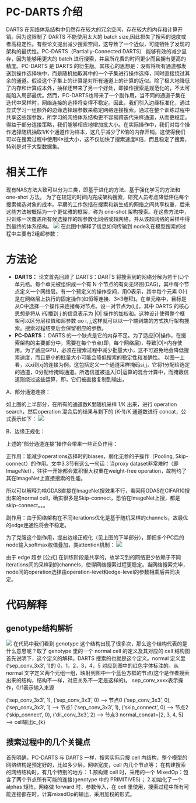 # PC-DARTS 介绍 #
DARTS 在网络体系结构中仍然存在较大的冗余空间，存在较大的内存和计算开销。因为这限制了 DARTS 不能使用太大的 batch size,因此损失了搜索的速度或者高稳定性。有些论文提出减少搜索空间，这导致了一个近似，可能牺牲了发现的架构的最优性。PC-DARTS（Partially-Connected DARTS） 能够有效的减少显存，因为能够用更大的 batch 进行搜索，并且所花费的时间更少而且拥有更高的精度。PC-DARTS 是 DARTS 的衍生版。其核心的思想是：没有将所有通道都发送到操作选择块中，而是随机抽取其中的一个子集进行操作选择，同时直接绕过其余的通道。假设这个子集上的计算是对所有通道上的计算的近似。除了极大地降低了内存和计算成本外，抽样还带来了另一个好处，即操作搜索是规范化的，不太可能陷入局部最优。然而，PC-DARTS也带来了一个副作用，当不同的通道子集在迭代中采样时，网络连接的选择将变得不稳定。因此，我们引入边缘标准化，通过显式学习一组额外的边缘选择超参数来稳定网络连接搜索。通过在整个训练过程中共享这些超参数，所学习的网络体系结构更不容易跨迭代采样通道，从而更稳定。
得益于部分连接策略，我们能够相应地增加批大小。在实际操作中，我们对每个操作选择随机抽取1/K个通道作为样本，这几乎减少了K倍的内存开销。这使得我们可以在搜索过程中使用K×批大小，这不仅加快了搜索速度K倍，而且稳定了搜索，特别是对于大型数据集。
# 相关工作 #
现有NAS方法大致可以分为三类，即基于进化的方法、基于强化学习的方法和 one-shot 方法。
为了在较短的时间内完成架构搜索，研究人员考虑降低评估每个搜索候选对象的成本。早期的工作包括在搜索和新生成的网络之间共享权重，后来这些方法被概括为一个更优雅的框架，称为 one-shot 架构搜索。在这些方法中，只训练一次覆盖所有候选操作的超参数化网络或超网络，并从该超网络的采样中得到最终的体系结构。
![](https://i.imgur.com/gG7WhZt.png)
在此图中解释了信息如何传输到 node3,在模型搜索的过程中主要有2组超参数：

# 方法论 #
- **DARTS：**
论文首先回顾了 DARTS：DARTS 将搜索到的网络分解为若干(L)个单元格。每个单元被组织成一个有 N 个节点的有向无环图(DAG)，其中每个节点定义一个网络层。有一个预定义的操作空间，用O表示，其中每个元素 O(·)是在网络层上执行的固定操作(如恒等连接、3×3卷积)。在单元格中，目标是从O中选择一个操作来连接每对节点。设一对节点为(i,j)，其中 DARTS 的核心思想是将从  i传播到 j 的信息表示为 |O| 操作的加权和。这种设计使得整个框架可以区分层权值和超参数 αo i, j,这样就可以以一个端到端的方式执行架构搜索。搜索过程结束后会保留相应的参数。
- **PC-DARTS：**
DARTS 的一个缺点是它的内存不足。为了适应|O|操作，在搜索架构的主要部分中，需要在每个节点(即，每个网络层)，导致|O|×内存使用。为了适应GPU，必须在搜索过程中减少批量大小，这不可避免地会降低搜索速度，而且更小的批量大小可能会降低搜索的稳定性和准确性。
以图一上看，以xi到xj的连接为例。这包括定义一个通道采样掩码si,j，它将1分配给选定的通道，0分配给掩码通道。所选信道被送入|O|运算的混合计算中，而掩蔽信道则绕过这些运算，即，它们被直接复制到输出，

A、部分通道连接：

如上图的上半部分，在所有的通道数K里随机采样 1/K 出来，进行 operation search，然后operation 混合后的结果与剩下的 (K-1)/K 通道数进行 concat，公式表示如下：
![](https://i.imgur.com/UKYPg4X.png)

B、边缘正规化：

上述的“部分通道连接”操作会带来一些正负作用：

正作用：能减少operations选择时的biases，弱化无参的子操作（Pooling, Skip-connect）的作用。文中3.3节有这么一句话：当proxy dataset非常难时（即ImageNet），往往一开始都会累积很大权重在weight-free operation，故制约了其在ImageNet上直接搜索的性能。

所以可以解释为啥GDAS直接在ImageNet搜效果不行，看回用GDAS在CIFAR10搜出来的normal cell，确实很多是Skip-connect，恐怕在ImageNet上搜，都是skip-connect。。。

副作用：由于网络架构在不同iterations优化是基于随机采样的channels，故最优的edge连通性将会不稳定。

为了克服这个副作用，提出边缘正规化（见上图的下半部分），即把多个PC后的node输入softmax权值叠加，类attention机制：
![](https://i.imgur.com/q3xRZtM.png)

由于 edge 超参 [公式] 在训练阶段是共享的，故学习到的网络更少依赖于不同iterations间的采样到的channels，使得网络搜索过程更稳定。当网络搜索完毕，node间的operation选择由operation-level和edge-level的参数相乘后共同决定。

# 代码解释 #
## genotype结构解析 ##
![](https://i.imgur.com/CbDLasZ.png)
在代码中我们看到 genotype 这个结构出现了很多次，那么这个结构代表的是什么意思呢？取了 genotype 里的一个 normal cell 的定义及其对应的 cell 结构图首先说明下，这个定义的解释。DARTS 搜索的也就是这个定义。normal 定义里(‘sep_conv_3x3’, 1)的 0，1，2，3，4，5 对应到图中的红色字体标注的。从 normal 文字定义两个元组一组，映射到图中一个蓝色方框的节点(这个是作者搜索出来的结构，结构不一样，对应关系不一定是这样的)。
sep_conv_xxxx表示操作，0/1表示输入来源

(‘sep_conv_3x3’, 1), (‘sep_conv_3x3’, 0) —-> 节点0
(‘sep_conv_3x3’, 0), (‘sep_conv_3x3’, 1) —-> 节点1
(‘sep_conv_3x3’, 1), (‘skip_connect’, 0) —-> 节点2
(‘skip_connect’, 0), (‘dil_conv_3x3’, 2) —-> 节点3
normal_concat=[2, 3, 4, 5] —-> cell输出c_{k}
## 搜索过程中的几个关键点 ##
首先明确，PC-DARTS 与 DARTS 一样，搜索实际只搜 cell 内结构，整个模型的网络结构是预定好的，比如多少层，网络宽度，cell 内几个节点等；
在构建搜索的网络结构时，有几个特别的地方：
1.预构建 cell 时，采用的一个 MixedOp：包含了两个节点所有可能的连接(genotype 中的 PRIMITIVES)；
2.初始化了一个 alphas 矩阵，网络做 forward 时，参数传入，在 cell 里使用，搜索过程中所有可能连接都在时，计算mixedOp的输出，采用加权的形式。
